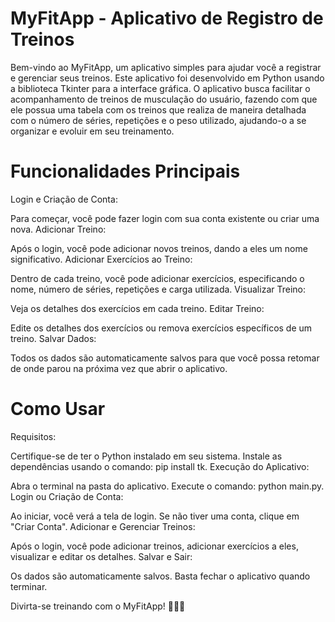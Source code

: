 # MyFitApp - Aplicativo de Registro de Treinos

Bem-vindo ao MyFitApp, um aplicativo simples para ajudar você a registrar e gerenciar seus treinos. Este aplicativo foi desenvolvido em Python usando a biblioteca Tkinter para a interface gráfica. O aplicativo busca facilitar o acompanhamento de treinos de musculação do usuário, fazendo com que ele possua uma tabela com os treinos que realiza de maneira detalhada com o número de séries, repetições e o peso utilizado, ajudando-o a se organizar e evoluir em seu treinamento.




# Funcionalidades Principais
Login e Criação de Conta:

Para começar, você pode fazer login com sua conta existente ou criar uma nova.
Adicionar Treino:

Após o login, você pode adicionar novos treinos, dando a eles um nome significativo.
Adicionar Exercícios ao Treino:

Dentro de cada treino, você pode adicionar exercícios, especificando o nome, número de séries, repetições e carga utilizada.
Visualizar Treino:

Veja os detalhes dos exercícios em cada treino.
Editar Treino:

Edite os detalhes dos exercícios ou remova exercícios específicos de um treino.
Salvar Dados:

Todos os dados são automaticamente salvos para que você possa retomar de onde parou na próxima vez que abrir o aplicativo.
# Como Usar
Requisitos:

Certifique-se de ter o Python instalado em seu sistema.
Instale as dependências usando o comando: pip install tk.
Execução do Aplicativo:

Abra o terminal na pasta do aplicativo.
Execute o comando: python main.py.
Login ou Criação de Conta:

Ao iniciar, você verá a tela de login. Se não tiver uma conta, clique em "Criar Conta".
Adicionar e Gerenciar Treinos:

Após o login, você pode adicionar treinos, adicionar exercícios a eles, visualizar e editar os detalhes.
Salvar e Sair:

Os dados são automaticamente salvos. Basta fechar o aplicativo quando terminar.

Divirta-se treinando com o MyFitApp! 🏋️‍♂️💪

